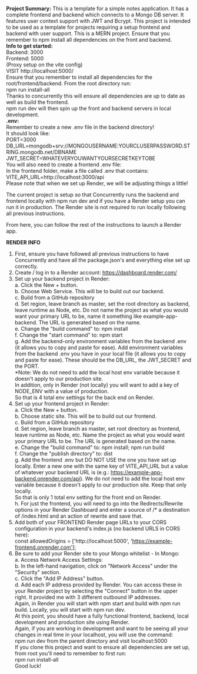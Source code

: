 **Project Summary:**
This is a template for a simple notes application.
It has a complete frontend and backend which connects to a Mongo DB server.
It features user context support with JWT and Bcrypt.
This project is intended to be used as a template for projects requiring a setup frontend and backend with user support.
This is a MERN project. Ensure that you remember to npm install all dependencies on the front and backend.
<br />
**Info to get started:**
<br />
Backend: 3000
<br />
Frontend: 5000
<br />
(Proxy setup on the vite config)
<br />
VISIT http://localhost:5000/
<br />
Ensure that you remember to install all dependencies for the root/frontend/backend. From the root directory run:
<br />
npm run install-all
<br />
Thanks to concurrently this will ensure all dependencies are up to date as well as build the frontend.
<br />
npm run dev will then spin up the front and backend servers in local development.
<br />
**.env:**
<br />
Remember to create a new .env file in the backend directory!
<br />
It should look like:
<br />
PORT=3000
<br />
DB_URL=mongodb+srv://MONGOUSERNAME:YOURCLUSERPASSWORD.STRING.mongodb.net/DBNAME
<br />
JWT_SECRET=WHATEVERYOUWANTYOURSECRETKEYTOBE
<br />
You will also need to create a frontend .env file:
<br />
In the frontend folder, make a file called .env that contains:
<br />
VITE_API_URL=http://localhost:3000/api
<br />
Please note that when we set up Render, we will be adjusting things a little!
<br />


The current project is setup so that Concurrently runs the backend and frontend locally with npm run dev and if you have a Render setup you can run it in production. The Render site is not required to run locally following all previous instructions.
<br />

From here, you can follow the rest of the instructions to launch a Render app.
<br />

**RENDER INFO**
<br />
1. First, ensure you have followed all previous instructions to have Concurrently and have all the package.json's and everything else set up correctly.
2. Create / log in to a Render account: https://dashboard.render.com/
    <br />
3. Set up your backend project in Render:
    <br />
    a. Click the New + button.
    <br />
    b. Choose Web Service. This will be to build out our backend.
    <br />
    c. Build from a GitHub repository
    <br />
    d. Set region, leave branch as master, set the root directory as backend, leave runtime as Node, etc.  Do not name the project as what you would want your primary URL to be, name it something like example-app-backend. The URL is generated based on the name.
    <br />
    e. Change the "build command" to: npm install
    <br />
    f. Change the "start command" to: npm start
    <br />
    g. Add the backend-only environment variables from the backend .env (it allows you to copy and paste for ease). Add environment variables from the backend .env you have in your local file (it allows you to copy and paste for ease). These should be the DB_URL, the JWT_SECRET and the PORT.
    <br />
    *Note: We do not need to add the local host env variable because it doesn't apply to our production site.
    <br />
    In addition, only in Render (not locally) you will want to add a key of NODE_ENV with a value of production.
    <br />
    So that is 4 total env settings for the back end on Render.
    <br />
4. Set up your frontend project in Render:
    <br />
    a. Click the New + button.
    <br />
    b. Choose static site. This will be to build out our frontend.
    <br />
    c. Build from a GitHub repository
    <br />
    d. Set region, leave branch as master, set root directory as frontend, leave runtime as Node, etc. Name the project as what you would want your primary URL to be. The URL is generated based on the name.
    <br />
    e. Change the "build command" to: npm install; npm run build
    <br />
    f. Change the "publish directory" to: dist
    <br />
    g. Add the frontend .env but DO NOT USE the one you have set up locally. Enter a new one with the same key of VITE_API_URL but a value of whatever your backend URL is (e.g.: https://example-app-backend.onrender.com/api). We do not need to add the local host env variable because it doesn't apply to our production site. Keep that only locally.
    <br />
    So that is only 1 total env setting for the front end on Render.
    <br />
    h. For just the frontend, you will need to go into the Redirects/Rewrite options in your Render Dashboard and enter a source of /* a destination of /index.html and an action of rewrite and save that.
    <br />
5. Add both of your FRONTEND Render page URLs to your CORS configuration in your backend's index.js (no backend URLS in CORS here):
    <br />
    const allowedOrigins = ['http://localhost:5000', 'https://example-frontend.onrender.com'];
    <br />
4. Be sure to add your Render site to your Mongo whitelist - In Mongo:
    <br />
    a. Access Network Access Settings:
    <br />
    b. In the left-hand navigation, click on "Network Access" under the "Security" section.
    <br />
    c. Click the "Add IP Address" button.
    <br />
    d. Add each IP address provided by Render. You can access these in your Render project by selecting the "Connect" button in the upper right. It provided me with 3 different outbound IP addresses.
    <br />
    Again, in Render you will start with npm start and build with npm run build. Locally, you will start with npm run dev.
    <br />
At this point, you should have a fully functional frontend, backend, local development and production site using Render.
    <br />
Again, if you are working in development and want to be seeing all your changes in real time in your localhost, you will use the command:
    <br />
    npm run dev from the parent directory and visit localhost:5000
    <br />
If you clone this project and want to ensure all dependencies are set up, from root you'll need to remember to first run:
    <br />
npm run install-all
    <br />
Good luck!
